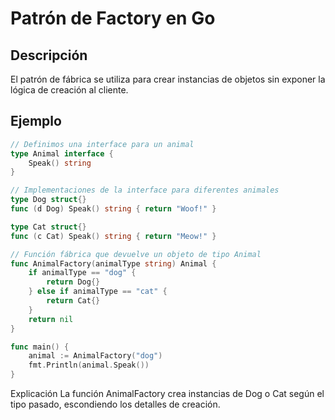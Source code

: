 # Patrón de Factory en Go

## Descripción
El patrón de fábrica se utiliza para crear instancias de objetos sin exponer la lógica de creación al cliente.

## Ejemplo
```go
// Definimos una interface para un animal
type Animal interface {
    Speak() string
}

// Implementaciones de la interface para diferentes animales
type Dog struct{}
func (d Dog) Speak() string { return "Woof!" }

type Cat struct{}
func (c Cat) Speak() string { return "Meow!" }

// Función fábrica que devuelve un objeto de tipo Animal
func AnimalFactory(animalType string) Animal {
    if animalType == "dog" {
        return Dog{}
    } else if animalType == "cat" {
        return Cat{}
    }
    return nil
}

func main() {
    animal := AnimalFactory("dog")
    fmt.Println(animal.Speak())
}
```
Explicación
La función AnimalFactory crea instancias de Dog o Cat según el tipo pasado, escondiendo los detalles de creación.